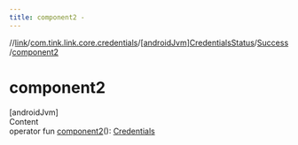 ```yaml
---
title: component2 -
---
```

//[link](../../../index.md)/[com.tink.link.core.credentials](../../index.md)/[[androidJvm]CredentialsStatus](../index.md)/[Success](index.md)/[component2](component2.md)



# component2  
[androidJvm]  
Content  
operator fun [component2](component2.md)(): [Credentials](../../../com.tink.model.credentials/[android-jvm]-credentials/index.md)  



